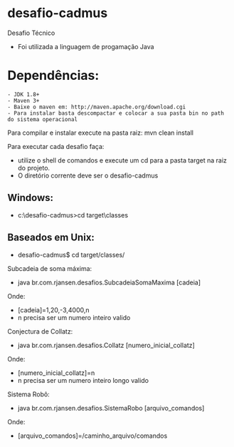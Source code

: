 # desafio-cadmus

Desafio Técnico
- Foi utilizada a linguagem de progamação Java

Dependências:
=============
````````````````
- JDK 1.8+
- Maven 3+
- Baixe o maven em: http://maven.apache.org/download.cgi
- Para instalar basta descompactar e colocar a sua pasta bin no path do sistema operacional
````````````````

Para compilar e instalar execute na pasta raiz: 
mvn clean install

Para executar cada desafio faça:
- utilize o shell de comandos e execute um cd para a pasta target na raiz do projeto.
- O diretório corrente deve ser o desafio-cadmus

Windows:
--------
- c:\desafio-cadmus>cd target\classes

Baseados em Unix:
-----------------
- desafio-cadmus$ cd target/classes/

Subcadeia de soma máxima:
- java br.com.rjansen.desafios.SubcadeiaSomaMaxima [cadeia]

Onde:
- [cadeia]=1,20,-3,4000,n
- n precisa ser um numero inteiro valido

Conjectura de Collatz:
- java br.com.rjansen.desafios.Collatz [numero_inicial_collatz]

Onde:
- [numero_inicial_collatz]=n
- n precisa ser um numero inteiro longo valido

Sistema Robô:
- java br.com.rjansen.desafios.SistemaRobo [arquivo_comandos]

Onde:
- [arquivo_comandos]=/caminho_arquivo/comandos
